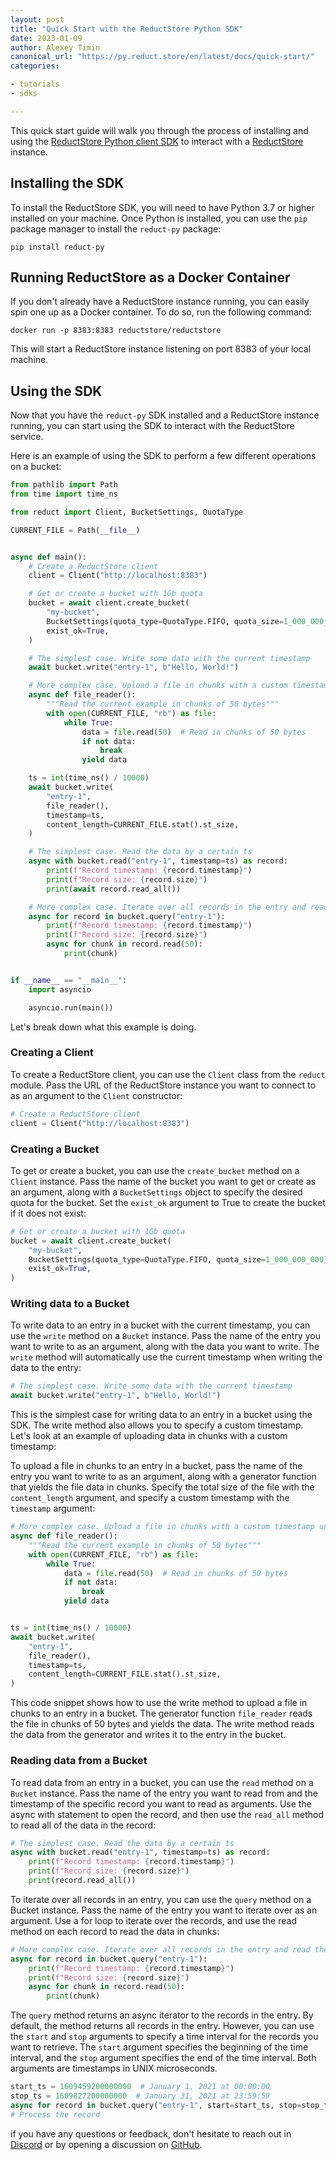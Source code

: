 ```yaml
---
layout: post
title: "Quick Start with the ReductStore Python SDK"
date: 2023-01-09
author: Alexey Timin
canonical_url: "https://py.reduct.store/en/latest/docs/quick-start/"
categories:

- tutorials
- sdks

---
```



This quick start guide will walk you through the process of installing and using the [ReductStore Python client SDK](https://github.com/reductstore/reduct-py) to
interact with a [ReductStore](https://github.com/reductstore/reductstore) instance.
## Installing the SDK

To install the ReductStore SDK, you will need to have Python 3.7 or higher installed on your machine. Once Python is
installed, you can use the `pip` package manager to install the `reduct-py` package:

```
pip install reduct-py
```

<!--more-->

## Running ReductStore as a Docker Container

If you don't already have a ReductStore instance running, you can easily spin one up as a Docker container. To do so,
run the following command:

```
docker run -p 8383:8383 reductstore/reductstore
```

This will start a ReductStore instance listening on port 8383 of your local machine.

## Using the SDK

Now that you have the `reduct-py` SDK installed and a ReductStore instance running, you can start using the SDK to
interact with the ReductStore service.

Here is an example of using the SDK to perform a few different operations on a bucket:

```python
from pathlib import Path
from time import time_ns

from reduct import Client, BucketSettings, QuotaType

CURRENT_FILE = Path(__file__)


async def main():
    # Create a ReductStore client
    client = Client("http://localhost:8383")

    # Get or create a bucket with 1Gb quota
    bucket = await client.create_bucket(
        "my-bucket",
        BucketSettings(quota_type=QuotaType.FIFO, quota_size=1_000_000_000),
        exist_ok=True,
    )

    # The simplest case. Write some data with the current timestamp
    await bucket.write("entry-1", b"Hello, World!")

    # More complex case. Upload a file in chunks with a custom timestamp unix timestamp in milliseconds
    async def file_reader():
        """Read the current example in chunks of 50 bytes"""
        with open(CURRENT_FILE, "rb") as file:
            while True:
                data = file.read(50)  # Read in chunks of 50 bytes
                if not data:
                    break
                yield data

    ts = int(time_ns() / 10000)
    await bucket.write(
        "entry-1",
        file_reader(),
        timestamp=ts,
        content_length=CURRENT_FILE.stat().st_size,
    )

    # The simplest case. Read the data by a certain ts
    async with bucket.read("entry-1", timestamp=ts) as record:
        print(f"Record timestamp: {record.timestamp}")
        print(f"Record size: {record.size}")
        print(await record.read_all())

    # More complex case. Iterate over all records in the entry and read them in chunks
    async for record in bucket.query("entry-1"):
        print(f"Record timestamp: {record.timestamp}")
        print(f"Record size: {record.size}")
        async for chunk in record.read(50):
            print(chunk)


if __name__ == "__main__":
    import asyncio

    asyncio.run(main())
```

Let's break down what this example is doing.

### Creating a Client

To create a ReductStore client, you can use the `Client` class from the `reduct` module. Pass the URL of the ReductStore
instance you want to connect to as an argument to the `Client` constructor:

```python
# Create a ReductStore client
client = Client("http://localhost:8383")
```

### Creating a Bucket

To get or create a bucket, you can use the `create_bucket` method on a `Client` instance. Pass the name of the bucket
you
want to get or create as an argument, along with a `BucketSettings` object to specify the desired quota for the bucket.
Set the `exist_ok` argument to True to create the bucket if it does not exist:

```python
# Get or create a bucket with 1Gb quota
bucket = await client.create_bucket(
    "my-bucket",
    BucketSettings(quota_type=QuotaType.FIFO, quota_size=1_000_000_000),
    exist_ok=True,
)
```

### Writing data to a Bucket

To write data to an entry in a bucket with the current timestamp, you can use the `write` method on a `Bucket` instance.
Pass the name of the entry you want to write to as an argument, along with the data you want to write. The `write`
method
will automatically use the current timestamp when writing the data to the entry:

```python
# The simplest case. Write some data with the current timestamp
await bucket.write("entry-1", b"Hello, World!")
```

This is the simplest case for writing data to an entry in a bucket using the SDK. The write method also allows
you to specify a custom timestamp. Let's look at an example of uploading data in chunks with a custom timestamp:

To upload a file in chunks to an entry in a bucket, pass the name of
the entry you want to write to as an argument, along with a generator function that yields the file data in chunks.
Specify the total size of the file with the `content_length` argument, and specify a custom timestamp with
the `timestamp`
argument:

```python 
# More complex case. Upload a file in chunks with a custom timestamp unix timestamp in milliseconds
async def file_reader():
    """Read the current example in chunks of 50 bytes"""
    with open(CURRENT_FILE, "rb") as file:
        while True:
            data = file.read(50)  # Read in chunks of 50 bytes
            if not data:
                break
            yield data


ts = int(time_ns() / 10000)
await bucket.write(
    "entry-1",
    file_reader(),
    timestamp=ts,
    content_length=CURRENT_FILE.stat().st_size,
)
```

This code snippet shows how to use the write method to upload a file in chunks to an entry in a bucket. The generator
function `file_reader` reads the file in chunks of 50 bytes and yields the data. The write method reads the data from
the
generator and writes it to the entry in the bucket.

### Reading data from a Bucket

To read data from an entry in a bucket, you can use the `read` method on a `Bucket` instance. Pass the name of the entry
you
want to read from and the timestamp of the specific record you want to read as arguments. Use the async with statement
to open the record, and then use the `read_all` method to read all of the data in the record:

```python
# The simplest case. Read the data by a certain ts
async with bucket.read("entry-1", timestamp=ts) as record:
    print(f"Record timestamp: {record.timestamp}")
    print(f"Record size: {record.size}")
    print(record.read_all())
```

To iterate over all records in an entry, you can use the `query` method on a Bucket instance. Pass the name of the entry
you want to iterate over as an argument. Use a for loop to iterate over the records, and use the read method on each
record to read the data in chunks:

```python
# More complex case. Iterate over all records in the entry and read them in chunks
async for record in bucket.query("entry-1"):
    print(f"Record timestamp: {record.timestamp}")
    print(f"Record size: {record.size}")
    async for chunk in record.read(50):
        print(chunk)
```

The `query` method returns an async iterator to the records in the entry. By default, the method returns all records
in the entry. However, you can use the `start` and `stop` arguments to specify a time interval for the records you want to
retrieve. The `start` argument specifies the beginning of the time interval, and the `stop` argument specifies the end of
the time interval. Both arguments are timestamps in UNIX microseconds.

```python
start_ts = 1609459200000000  # January 1, 2021 at 00:00:00
stop_ts = 1609827200000000  # January 31, 2021 at 23:59:59
async for record in bucket.query("entry-1", start=start_ts, stop=stop_ts):
# Process the record
```

if you have any questions or feedback, don't hesitate to reach out in [Discord](https://discord.gg/8wPtPGJYsn)
or by opening a discussion on [GitHub](https://github.com/reductstore/reductstore/discussions).